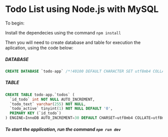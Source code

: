 # Todo List using Node.js with MySQL

To begin:

Install the dependecies using the command `npm install`

Then you will need to create database and table for execution the aplication, using the code below:

##### DATABASE
~~~~sql
CREATE DATABASE `todo-app` /*!40100 DEFAULT CHARACTER SET utf8mb4 COLLATE utf8mb4_0900_ai_ci */ /*!80016 DEFAULT ENCRYPTION='N' */;
~~~~

##### TABLE
~~~~sql
CREATE TABLE todo-app.`todos` (
  `id_todo` int NOT NULL AUTO_INCREMENT,
  `todo_text` varchar(255) NOT NULL,
  `todo_active` tinyint(1) NOT NULL DEFAULT '0',
  PRIMARY KEY (`id_todo`)
) ENGINE=InnoDB AUTO_INCREMENT=30 DEFAULT CHARSET=utf8mb4 COLLATE=utf8mb4_0900_ai_ci;
~~~~

##### To start the application, run the command `npm run dev`
